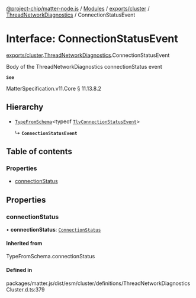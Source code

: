 [@project-chip/matter-node.js](../README.md) / [Modules](../modules.md) / [exports/cluster](../modules/exports_cluster.md) / [ThreadNetworkDiagnostics](../modules/exports_cluster.ThreadNetworkDiagnostics.md) / ConnectionStatusEvent

# Interface: ConnectionStatusEvent

[exports/cluster](../modules/exports_cluster.md).[ThreadNetworkDiagnostics](../modules/exports_cluster.ThreadNetworkDiagnostics.md).ConnectionStatusEvent

Body of the ThreadNetworkDiagnostics connectionStatus event

**`See`**

MatterSpecification.v11.Core § 11.13.8.2

## Hierarchy

- [`TypeFromSchema`](../modules/exports_tlv.md#typefromschema)\<typeof [`TlvConnectionStatusEvent`](../modules/exports_cluster.ThreadNetworkDiagnostics.md#tlvconnectionstatusevent)\>

  ↳ **`ConnectionStatusEvent`**

## Table of contents

### Properties

- [connectionStatus](exports_cluster.ThreadNetworkDiagnostics.ConnectionStatusEvent.md#connectionstatus)

## Properties

### connectionStatus

• **connectionStatus**: [`ConnectionStatus`](../enums/exports_cluster.ThreadNetworkDiagnostics.ConnectionStatus.md)

#### Inherited from

TypeFromSchema.connectionStatus

#### Defined in

packages/matter.js/dist/esm/cluster/definitions/ThreadNetworkDiagnosticsCluster.d.ts:379
